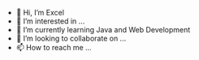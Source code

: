 - 👋 Hi, I’m Excel
- 👀 I’m interested in ...
- 🌱 I’m currently learning Java and Web Development
- 💞️ I’m looking to collaborate on ...
- 📫 How to reach me ...

<!---
Excel951/Excel951 is a ✨ special ✨ repository because its `README.md` (this file) appears on your GitHub profile.
You can click the Preview link to take a look at your changes.
--->
